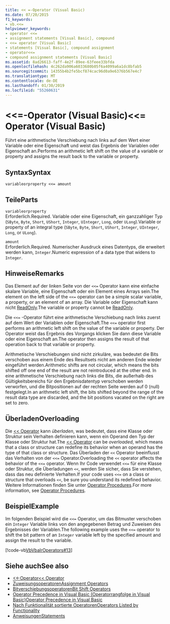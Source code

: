 ```yaml
---
title: << =-Operator (Visual Basic)
ms.date: 07/20/2015
f1_keywords:
- vb.<<=
helpviewer_keywords:
- operator <<=
- assignment statements [Visual Basic], compound
- <<= operator [Visual Basic]
- statements [Visual Basic], compound assignment
- operator<<=
- compound assignment statements [Visual Basic]
ms.assetid: 8ad26613-faff-4e2f-89ee-63feee33bfda
ms.openlocfilehash: 4c262da906a6033680b05f6a4099a6a1dc8bfab5
ms.sourcegitcommit: 14355b4b2fe5bcf874cac96d0a9e6376b567e4c7
ms.translationtype: MT
ms.contentlocale: de-DE
ms.lasthandoff: 01/30/2019
ms.locfileid: "55260631"
---
```

# <a name="-operator-visual-basic"></a><span data-ttu-id="02570-102">\<\<=-Operator (Visual Basic)</span><span class="sxs-lookup"><span data-stu-id="02570-102">\<\<= Operator (Visual Basic)</span></span>
<span data-ttu-id="02570-103">Führt eine arithmetische Verschiebung nach links auf dem Wert einer Variable oder eine Eigenschaft und weist das Ergebnis der Variablen oder Eigenschaft an.</span><span class="sxs-lookup"><span data-stu-id="02570-103">Performs an arithmetic left shift on the value of a variable or property and assigns the result back to the variable or property.</span></span>  
  
## <a name="syntax"></a><span data-ttu-id="02570-104">Syntax</span><span class="sxs-lookup"><span data-stu-id="02570-104">Syntax</span></span>  
  
```  
variableorproperty <<= amount  
```  
  
## <a name="parts"></a><span data-ttu-id="02570-105">Teile</span><span class="sxs-lookup"><span data-stu-id="02570-105">Parts</span></span>  
 `variableorproperty`  
 <span data-ttu-id="02570-106">Erforderlich.</span><span class="sxs-lookup"><span data-stu-id="02570-106">Required.</span></span> <span data-ttu-id="02570-107">Variable oder eine Eigenschaft, ein ganzzahliger Typ (`SByte`, `Byte`, `Short`, `UShort`, `Integer`, `UInteger`, `Long`, oder `ULong`).</span><span class="sxs-lookup"><span data-stu-id="02570-107">Variable or property of an integral type (`SByte`, `Byte`, `Short`, `UShort`, `Integer`, `UInteger`, `Long`, or `ULong`).</span></span>  
  
 `amount`  
 <span data-ttu-id="02570-108">Erforderlich.</span><span class="sxs-lookup"><span data-stu-id="02570-108">Required.</span></span> <span data-ttu-id="02570-109">Numerischer Ausdruck eines Datentyps, die erweitert werden kann, `Integer`.</span><span class="sxs-lookup"><span data-stu-id="02570-109">Numeric expression of a data type that widens to `Integer`.</span></span>  
  
## <a name="remarks"></a><span data-ttu-id="02570-110">Hinweise</span><span class="sxs-lookup"><span data-stu-id="02570-110">Remarks</span></span>  
 <span data-ttu-id="02570-111">Das Element auf der linken Seite von der `<<=` Operator kann eine einfache skalare Variable, eine Eigenschaft oder ein Element eines Arrays sein.</span><span class="sxs-lookup"><span data-stu-id="02570-111">The element on the left side of the `<<=` operator can be a simple scalar variable, a property, or an element of an array.</span></span> <span data-ttu-id="02570-112">Die Variable oder Eigenschaft kann nicht [ReadOnly](../../../visual-basic/language-reference/modifiers/readonly.md).</span><span class="sxs-lookup"><span data-stu-id="02570-112">The variable or property cannot be [ReadOnly](../../../visual-basic/language-reference/modifiers/readonly.md).</span></span>  
  
 <span data-ttu-id="02570-113">Die `<<=` -Operator führt eine arithmetische Verschiebung nach links zuerst auf dem Wert der Variablen oder Eigenschaft.</span><span class="sxs-lookup"><span data-stu-id="02570-113">The `<<=` operator first performs an arithmetic left shift on the value of the variable or property.</span></span> <span data-ttu-id="02570-114">Der Operator weist das Ergebnis des Vorgangs klicken Sie dann diese Variable oder eine Eigenschaft an.</span><span class="sxs-lookup"><span data-stu-id="02570-114">The operator then assigns the result of that operation back to that variable or property.</span></span>  
  
 <span data-ttu-id="02570-115">Arithmetische Verschiebungen sind nicht zirkuläre, was bedeutet die Bits verschoben aus einem Ende des Resultsets nicht am anderen Ende wieder eingeführt werden.</span><span class="sxs-lookup"><span data-stu-id="02570-115">Arithmetic shifts are not circular, which means the bits shifted off one end of the result are not reintroduced at the other end.</span></span> <span data-ttu-id="02570-116">In eine arithmetische Verschiebung nach links die Bits, die außerhalb des Gültigkeitsbereichs für den Ergebnisdatentyp verschoben werden verworfen, und die Bitpositionen auf der rechten Seite werden auf 0 (null) festgelegt.</span><span class="sxs-lookup"><span data-stu-id="02570-116">In an arithmetic left shift, the bits shifted beyond the range of the result data type are discarded, and the bit positions vacated on the right are set to zero.</span></span>  
  
## <a name="overloading"></a><span data-ttu-id="02570-117">Überladen</span><span class="sxs-lookup"><span data-stu-id="02570-117">Overloading</span></span>  
 <span data-ttu-id="02570-118">Die [<< Operator](../../../visual-basic/language-reference/operators/left-shift-operator.md) kann *überladen*, was bedeutet, dass eine Klasse oder Struktur sein Verhalten definieren kann, wenn ein Operand den Typ der Klasse oder Struktur hat.</span><span class="sxs-lookup"><span data-stu-id="02570-118">The [<< Operator](../../../visual-basic/language-reference/operators/left-shift-operator.md) can be *overloaded*, which means that a class or structure can redefine its behavior when an operand has the type of that class or structure.</span></span> <span data-ttu-id="02570-119">Das Überladen der `<<` Operator beeinflusst das Verhalten von der `<<=` Operator.</span><span class="sxs-lookup"><span data-stu-id="02570-119">Overloading the `<<` operator affects the behavior of the `<<=` operator.</span></span> <span data-ttu-id="02570-120">Wenn Ihr Code verwendet `<<=` für eine Klasse oder Struktur, die Überladungen `<<`, werden Sie sicher, dass Sie verstehen, dass das neu definierte Verhalten.</span><span class="sxs-lookup"><span data-stu-id="02570-120">If your code uses `<<=` on a class or structure that overloads `<<`, be sure you understand its redefined behavior.</span></span> <span data-ttu-id="02570-121">Weitere Informationen finden Sie unter [Operator Procedures](../../../visual-basic/programming-guide/language-features/procedures/operator-procedures.md).</span><span class="sxs-lookup"><span data-stu-id="02570-121">For more information, see [Operator Procedures](../../../visual-basic/programming-guide/language-features/procedures/operator-procedures.md).</span></span>  
  
## <a name="example"></a><span data-ttu-id="02570-122">Beispiel</span><span class="sxs-lookup"><span data-stu-id="02570-122">Example</span></span>  
 <span data-ttu-id="02570-123">Im folgenden Beispiel wird die `<<=` Operator, um das Bitmuster verschoben ein `Integer` Variable links von den angegebenen Betrag und Zuweisen des Ergebnisses der Variablen.</span><span class="sxs-lookup"><span data-stu-id="02570-123">The following example uses the `<<=` operator to shift the bit pattern of an `Integer` variable left by the specified amount and assign the result to the variable.</span></span>  
  
 [!code-vb[VbVbalrOperators#13](../../../visual-basic/language-reference/operators/codesnippet/VisualBasic/left-shift-assignment-operator_1.vb)]  
  
## <a name="see-also"></a><span data-ttu-id="02570-124">Siehe auch</span><span class="sxs-lookup"><span data-stu-id="02570-124">See also</span></span>
- [<span data-ttu-id="02570-125"><<-Operator</span><span class="sxs-lookup"><span data-stu-id="02570-125"><< Operator</span></span>](../../../visual-basic/language-reference/operators/left-shift-operator.md)
- [<span data-ttu-id="02570-126">Zuweisungsoperatoren</span><span class="sxs-lookup"><span data-stu-id="02570-126">Assignment Operators</span></span>](../../../visual-basic/language-reference/operators/assignment-operators.md)
- [<span data-ttu-id="02570-127">Bitverschiebungsoperatoren</span><span class="sxs-lookup"><span data-stu-id="02570-127">Bit Shift Operators</span></span>](../../../visual-basic/language-reference/operators/bit-shift-operators.md)
- [<span data-ttu-id="02570-128">Operator Precedence in Visual Basic (Operatorrangfolge in Visual Basic)</span><span class="sxs-lookup"><span data-stu-id="02570-128">Operator Precedence in Visual Basic</span></span>](../../../visual-basic/language-reference/operators/operator-precedence.md)
- [<span data-ttu-id="02570-129">Nach Funktionalität sortierte Operatoren</span><span class="sxs-lookup"><span data-stu-id="02570-129">Operators Listed by Functionality</span></span>](../../../visual-basic/language-reference/operators/operators-listed-by-functionality.md)
- [<span data-ttu-id="02570-130">Anweisungen</span><span class="sxs-lookup"><span data-stu-id="02570-130">Statements</span></span>](../../../visual-basic/programming-guide/language-features/statements.md)
